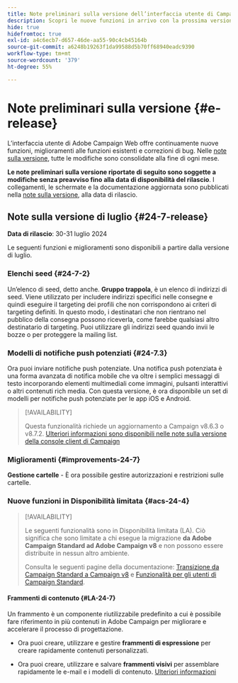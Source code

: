 ```yaml
---
title: Note preliminari sulla versione dell’interfaccia utente di Campaign Web v8
description: Scopri le nuove funzioni in arrivo con la prossima versione dell’interfaccia utente di Campaign Web
hide: true
hidefromtoc: true
exl-id: a4c6ecb7-d657-46de-aa55-90c4cb45164b
source-git-commit: a6248b19263f1da99588d5b70ff68940eadc9390
workflow-type: tm+mt
source-wordcount: '379'
ht-degree: 55%

---
```


# Note preliminari sulla versione {#e-release}

L’interfaccia utente di Adobe Campaign Web offre continuamente nuove funzioni, miglioramenti alle funzioni esistenti e correzioni di bug. Nelle [note sulla versione](release-notes.md), tutte le modifiche sono consolidate alla fine di ogni mese.

**Le note preliminari sulla versione riportate di seguito sono soggette a modifiche senza preavviso fino alla data di disponibilità del rilascio**. I collegamenti, le schermate e la documentazione aggiornata sono pubblicati nella [note sulla versione](release-notes.md), alla data di rilascio.

## Note sulla versione di luglio {#24-7-release}

**Data di rilascio**: 30-31 luglio 2024

Le seguenti funzioni e miglioramenti sono disponibili a partire dalla versione di luglio.

### Elenchi seed {#24-7-2}

Un’elenco di seed, detto anche. **Gruppo trappola**, è un elenco di indirizzi di seed. Viene utilizzato per includere indirizzi specifici nelle consegne e quindi eseguire il targeting dei profili che non corrispondono ai criteri di targeting definiti. In questo modo, i destinatari che non rientrano nel pubblico della consegna possono riceverla, come farebbe qualsiasi altro destinatario di targeting. Puoi utilizzare gli indirizzi seed quando invii le bozze o per proteggere la mailing list.

### Modelli di notifiche push potenziati {#24-7.3}

Ora puoi inviare notifiche push potenziate. Una notifica push potenziata è una forma avanzata di notifica mobile che va oltre i semplici messaggi di testo incorporando elementi multimediali come immagini, pulsanti interattivi o altri contenuti rich media. Con questa versione, è ora disponibile un set di modelli per notifiche push potenziate per le app iOS e Android.

>[!AVAILABILITY]
>
>Questa funzionalità richiede un aggiornamento a Campaign v8.6.3 o v8.7.2. [Ulteriori informazioni sono disponibili nelle note sulla versione della console client di Campaign](https://experienceleague.adobe.com/en/docs/campaign/campaign-v8/releases/release-notes)


### Miglioramenti {#improvements-24-7}

**Gestione cartelle** - È ora possibile gestire autorizzazioni e restrizioni sulle cartelle.

### Nuove funzioni in Disponibilità limitata {#acs-24-4}

>[!AVAILABILITY]
>
>Le seguenti funzionalità sono in Disponibilità limitata (LA). Ciò significa che sono limitate a chi esegue la migrazione **da Adobe Campaign Standard ad Adobe Campaign v8** e non possono essere distribuite in nessun altro ambiente.
>
>Consulta le seguenti pagine della documentazione: [Transizione da Campaign Standard a Campaign v8](../rn/acs-migration.md) e [Funzionalità per gli utenti di Campaign Standard](https://experienceleague.adobe.com/docs/experience-cloud/campaign/campaign-standard-migration-home.html?lang=it).

#### Frammenti di contenuto {#LA-24-7}

Un frammento è un componente riutilizzabile predefinito a cui è possibile fare riferimento in più contenuti in Adobe Campaign per migliorare e accelerare il processo di progettazione.

* Ora puoi creare, utilizzare e gestire **frammenti di espressione** per creare rapidamente contenuti personalizzati.

* Ora puoi creare, utilizzare e salvare **frammenti visivi** per assemblare rapidamente le e-mail e i modelli di contenuto. [Ulteriori informazioni](../email/fragments.md)







